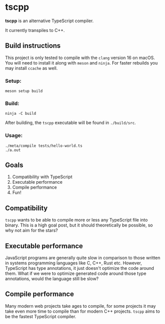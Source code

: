 # tscpp

**tscpp** is an alternative TypeScript compiler.

It currently transpiles to C++.

## Build instructions

This project is only tested to compile with the `clang` version 16 on macOS.
You will need to install it along with `meson` and `ninja`. For faster
rebuilds you may install `ccache` as well.

### Setup:

    meson setup build

### Build:

    ninja -C build

After building, the `tscpp` executable will be found in `./build/src`.

### Usage:

    ./meta/compile tests/hello-world.ts
    ./a.out

## Goals

1. Compatibility with TypeScript
2. Executable performance
3. Compile performance
4. Fun!

## Compatibility

`tscpp` wants to be able to compile more or less any TypeScript file into
binary. This is a high goal post, but it should theoretically be possible,
so why not aim for the stars?

## Executable performance

JavaScript programs are generally quite slow in comparison to those written in
systems programming languages like C, C++, Rust etc. However, TypeScript has
type annotations, it just doesn't optimize the code around them. What if we were
to optimize generated code around those type annotations, would the language still
be slow?

## Compile performance

Many modern web projects take ages to compile, for some projects it may
take even more time to compile than for modern C++ projects. `tscpp` aims
to be the fastest TypeScript compiler.
